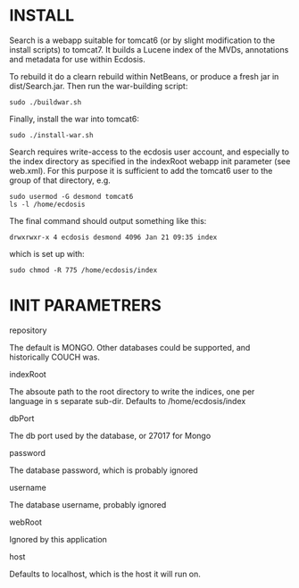 INSTALL
=======

Search is a webapp suitable for tomcat6 (or by slight modification to 
the install scripts) to tomcat7. It builds a Lucene index of the MVDs,
annotations and metadata for use within Ecdosis.

To rebuild it do a clearn rebuild within NetBeans, or produce a fresh 
jar in dist/Search.jar. Then run the war-building script:

    sudo ./buildwar.sh

Finally, install the war into tomcat6:

    sudo ./install-war.sh

Search requires write-access to the ecdosis user account, and especially 
to the index directory as specified in the indexRoot webapp init 
parameter (see web.xml). For this purpose it is sufficient to add the tomcat6
user to the group of that directory, e.g.

    sudo usermod -G desmond tomcat6
    ls -l /home/ecdosis

The final command should output something like this:

    drwxrwxr-x 4 ecdosis desmond 4096 Jan 21 09:35 index

which is set up with:

    sudo chmod -R 775 /home/ecdosis/index

INIT PARAMETRERS
================
repository 

The default is MONGO. Other databases could be supported, and 
historically COUCH was.

indexRoot

The absoute path to the root directory to write the indices, one per 
language in s separate sub-dir. Defaults to /home/ecdosis/index

dbPort

The db port used by the database, or 27017 for Mongo

password

The database password, which is probably ignored

username

The database username, probably ignored

webRoot

Ignored by this application

host

Defaults to localhost, which is the host it will run on.

